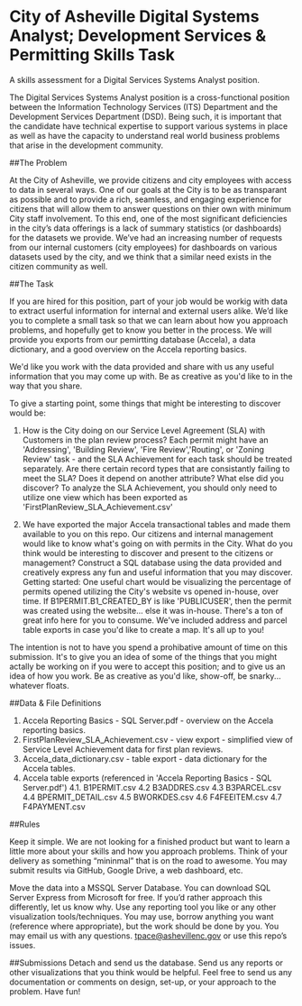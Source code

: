 # City of Asheville Digital Systems Analyst; Development Services & Permitting Skills Task
A skills assessment for a Digital Services Systems Analyst position.

The Digital Services Systems Analyst position is a cross-functional position between the Information Technology Services (ITS) Department and the Development Services Department (DSD).  Being such, it is important that the candidate have technical expertise to support various systems in place as well as have the capacity to understand real world business problems that arise in the development community.

##The Problem

At the City of Asheville, we provide citizens and city employees with access to data in several ways. One of our goals at the City is to be as transparant as possible and to provide a rich, seamless, and engaging experience for citizens that will allow them to answer questions on thier own with minimum City staff involvement. To this end, one of the most significant deficiencies in the city’s data offerings is a lack of summary statistics (or dashboards) for the datasets we provide. We’ve had an increasing number of requests from our internal customers (city employees) for dashboards on various datasets used by the city, and we think that a similar need exists in the citizen community as well. 

##The Task 

If you are hired for this position, part of your job would be workig with data to extract userful information for internal and external users alike.  We’d like you to complete a small task so that we can learn about how you approach problems, and hopefully get to know you better in the process.  We will provide you exports from our pemirtting database (Accela), a data dictionary, and a good overview on the Accela reporting basics.  

We'd like you work with the data provided and share with us any useful information that you may come up with.  Be as creative as you'd like to in the way that you share.  

To give a starting point, some things that might be interesting to discover would be:

1. How is the City doing on our Service Level Agreement (SLA) with Customers in the plan review process?  Each permit might have an 'Addressing', 'Building Review', 'Fire Review','Routing', or 'Zoning Review' task - and the SLA Achievement for each task should be treated separately.  Are there certain record types that are consistantly failing to meet the SLA? Does it depend on another attribute?  What else did you discover?  To analyze the SLA Achievement, you should only need to utilize one view which has been exported as 'FirstPlanReview_SLA_Achievement.csv'

2. We have exported the major Accela transactional tables and made them available to you on this repo.  Our citizens and internal management would like to know what's going on with permits in the City.  What do you think would be interesting to discover and present to the citizens or management? Construct a SQL database using the data provided and creatively express any fun and useful information that you may discover.  
Getting started: One useful chart would be visualizing the percentage of permits opened utilizing the City's website vs opened in-house, over time. If B1PERMIT.B1_CREATED_BY is like 'PUBLICUSER', then the permit was created using the website... else it was in-house.
There's a ton of great info here for you to consume.  We've included address and parcel table exports in case you'd like to create a map.  It's all up to you!

The intention is not to have you spend a prohibative amount of time on this submission.  It's to give you an idea of some of the things that you might actally be working on if you were to accept this position; and to give us an idea of how you work.  Be as creative as you'd like, show-off, be snarky... whatever floats.

##Data & File Definitions

1. Accela Reporting Basics - SQL Server.pdf - overview on the Accela reporting basics.
2. FirstPlanReview_SLA_Achievement.csv - view export - simplified view of Service Level Achievement data for first plan reviews.
3. Accela_data_dictionary.csv - table export - data dictionary for the Accela tables.
4. Accela table exports (referenced in 'Accela Reporting Basics - SQL Server.pdf')
4.1. B1PERMIT.csv
4.2 B3ADDRES.csv
4.3 B3PARCEL.csv
4.4 BPERMIT_DETAIL.csv
4.5 BWORKDES.csv
4.6 F4FEEITEM.csv
4.7 F4PAYMENT.csv

##Rules

Keep it simple. We are not looking for a finished product but want to learn a little more about your skills and how you approach problems. Think of your delivery as something “mininmal” that is on the road to awesome. You may submit results via GitHub, Google Drive, a web dashboard, etc.

Move the data into a MSSQL Server Database. You can download SQL Server Express from Microsoft for free. If you’d rather approach this differently, let us know why.
Use any reporting tool you like or any other visualization tools/techniques.
You may use, borrow anything you want (reference where appropriate), but the work should be done by you.
You may email us with any questions. tpace@ashevillenc.gov or use this repo’s issues.

##Submissions
Detach and send us the database.
Send us any reports or other visualizations that you think would be helpful.
Feel free to send us any documentation or comments on design, set-up, or your approach to the problem.
Have fun!
